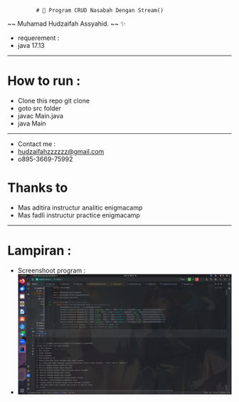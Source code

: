              # 🔖 Program CRUD Nasabah Dengan Stream()

~~ Muhamad Hudzaifah Assyahid. ~~ ✨
- requerement :
- java 17.13

___ 
# How to run :
- Clone this repo git clone
- goto src folder
- javac Main.java
- java Main

---
- Contact me :
- hudzaifahzzzzzz@gmail.com
- o895-3669-75992

# Thanks to
- Mas aditira instructur analitic enigmacamp
- Mas fadli instructur practice enigmacamp

---

# Lampiran :
- Screenshoot program :
- ![Screen Shoot](https://github.com/hudzzz01/CRUD-Java-Stream/blob/main/cuplikan.png?raw=true)


